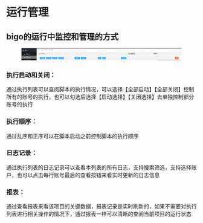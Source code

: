 # 运行管理

## bigo的运行中监控和管理的方式

<figure><img src="../../.gitbook/assets/image (66).png" alt=""><figcaption></figcaption></figure>

### 执行启动和关闭：

通过执行列表可以查阅脚本的执行情况，可以选择【全部启动】【全部关闭】控制所有的账号的执行，也可以勾选后选择【启动选择】【关闭选择】去单独控制部分账号的执行

### 执行顺序：

通过乱序和正序可以在脚本启动之前控制脚本的执行顺序

### 日志记录：

通过执行列表的日志记录可以查看本列表的所有日志，支持搜索筛选，支持选择账户，也可以点击每行账号最后的查看按钮来看实时更新的日志信息

### 报表：

通过查看报表来看该项目的关键数据，报表记录是实时刷新的，如果不需要对执行列表进行相关操作的情况下，通过报表一样可以清晰的查阅当前项目的运行状态
